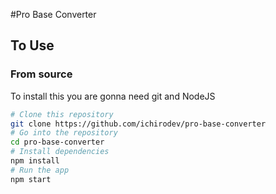 #Pro Base Converter

## To Use
### From source
To install this you are gonna need git and NodeJS

```bash
# Clone this repository
git clone https://github.com/ichirodev/pro-base-converter
# Go into the repository
cd pro-base-converter
# Install dependencies
npm install
# Run the app
npm start
```

